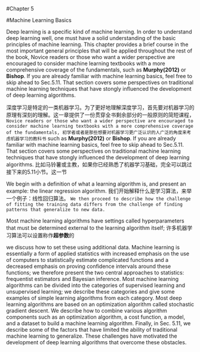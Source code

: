 #Chapter 5

#Machine Learning Basics

Deep learning is a specific kind of machine learning. In order to understand deep learning well, one must have a solid understanding of the basic principles of machine learning. This chapter provides a brief course in the most important general principles that will be applied throughout the rest of the book, Novice readers or those who want a wider perspective are encouraged to consider machine learning textbooks with a more comprehensive coverage of the fundamentals, such as **Murphy(2012)** or **Bishop**. If you are already familiar with machine learning basics, feel free to skip ahead to Sec.5.11. That section covers some perspectives on traditional machine learning techniques that have stongly influenced the development of deep learning algorithms.

深度学习是特定的一类机器学习。为了更好地理解深度学习，首先要对机器学习的原理有深刻的理解。这一章提供了一份贯穿全书剩余部分的一般原则的简短课程，``Novice readers or those who want a wider perspective are encouraged to consider machine learning textbooks with a more comprehensive coverage of the fundamentals, 初学者或者是那些想要对机器学习更广泛认识的人广泛的角度来考虑机器学习的教科书``
such as **Murphy(2012)** or **Bishop**. If you are already familiar with machine learning basics, feel free to skip ahead to Sec.5.11. That section covers some perspectives on traditional machine learning techniques that have stongly influenced the development of deep learning algorithms.
比如马铃薯或主教，如果你已经熟悉了机器学习基础，完全可以跳过接下来的5.11小节。这一节



We begin with a definition of what a learning algorithm is, and present an example: the linear regression algorithm.
我们开始解释什么是学习算法，来举一个例子：线性回归算法。
 ``We then proceed to describe how the challenge of fitting the training data differs from the challenge of finding patterns that generalize to new data.``

 
  Most machine learning algorithms have settings called hyperparameters that must be determined external to the learning algorithm itself; 
  许多机器学习算法可以设置称作**超参数**的
  
  we discuss how to set these using additional data. Machine learning is essentially a form of applied statistics with increased emphasis on the use of computers to statistically estimate complicated functions and a decreased emphasis on proving confidence intervals around these functions; we therefore present the two central approaches to statistics: frequentist estimators and Bayesian inference. Most machine learning algorithms can be divided into the categories of supervised learning and unsupervised learning; we describe these categories and give some examples of simple learning algorithms from each category. Most deep learning algorithms are based on an optimization algorithm called stochastic gradient descent. We describe how to combine various algorithm components such as an optimization algorithm, a cost function, a model, and a dataset to build a machine learning algorithm. Finally, in Sec. 5.11, we describe some of the factors that have limited the ability of traditional machine learning to generalize. These challenges have motivated the development of deep learning algorithms that overcome these obstacles.


